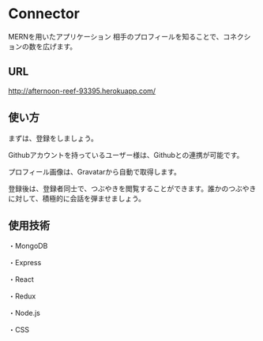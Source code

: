 # Connector

 MERNを用いたアプリケーション
 相手のプロフィールを知ることで、コネクションの数を広げます。
 
## URL
 http://afternoon-reef-93395.herokuapp.com/

## 使い方

まずは、登録をしましょう。

Githubアカウントを持っているユーザー様は、Githubとの連携が可能です。

プロフィール画像は、Gravatarから自動で取得します。

登録後は、登録者同士で、つぶやきを閲覧することができます。誰かのつぶやきに対して、積極的に会話を弾ませましょう。

## 使用技術

・MongoDB 

・Express

・React

・Redux

・Node.js

・CSS
